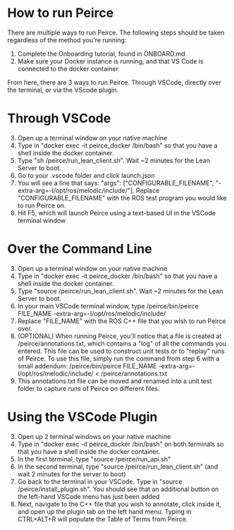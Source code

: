 # How to run Peirce
There are multiple ways to run Peirce. The following steps should be taken regardless of the method you're running:
1. Complete the Onboarding tutorial, found in ONBOARD.md
2. Make sure your Docker instance is running, and that VS Code is connected to the docker container

From here, there are 3 ways to run Peirce. Through VSCode, directly over the terminal, or via the VScode plugin.

# Through VSCode

3. Open up a terminal window on your native machine
4. Type in "docker exec -it peirce_docker /bin/bash" so that you have a shell inside the docker container.
5. Type "sh /peirce/run_lean_client.sh". Wait ~2 minutes for the Lean Server to boot.
6. Go to your .vscode folder and click launch.json
7. You will see a line that says: "args": ["CONFIGURABLE_FILENAME", "-extra-arg=-I/opt/ros/melodic/include/"]. Replace "CONFIGURABLE_FILENAME" with the ROS test program you would like to run Peirce on.
8. Hit F5, which will launch Peirce using a text-based UI in the VSCode terminal window
   
# Over the Command Line

3. Open up a terminal window on your native machine
4. Type in "docker exec -it peirce_docker /bin/bash" so that you have a shell inside the docker container.
5. Type "source /peirce/run_lean_client.sh". Wait ~2 minutes for the Lean Server to boot.
6. In your main VSCode terminal window, type /peirce/bin/peirce FILE_NAME -extra-arg=-I/opt/ros/melodic/include/
7. Replace "FILE_NAME" with the ROS C++ file that you wish to run Peirce over.
8. (OPTIONAL) When running Peirce, you'll notice that a file is created at /peirce/annotations.txt, which contains a "log" of all the commands you entered. This file can be used to construct unit tests or to "replay" runs of Peirce. To use this file, simply run the command from step 6 with a small addendum: /peirce/bin/peirce FILE_NAME -extra-arg=-I/opt/ros/melodic/include/ < /peirce/annotations.txt
9. This annotations.txt file can be moved and renamed into a unit test folder to capture runs of Peirce on different files.

# Using the VSCode Plugin

3. Open up 2 terminal windows on your native machine
4. Type in "docker exec -it peirce_docker /bin/bash" on both terminals so that you have a shell inside the docker container.
5. In the first terminal, type "source /peirce/run_api.sh"
6. In the second terminal, type "source /peirce/run_lean_client.sh" (and wait 2 minutes for the server to boot)
7. Go back to the terminal in your VSCode. Type in "source /peirce/install_plugin.sh". You should see that an additional button on the left-hand VSCode menu has just been added
8. Next, navigate to the C++ file that you wish to annotate, click inside it, and open up the plugin tab on the left hand menu. Typing in CTRL+ALT+R will populate the Table of Terms from Peirce.
